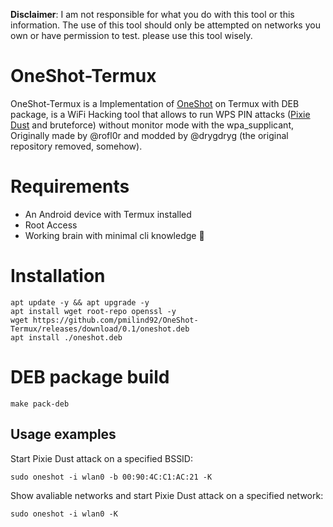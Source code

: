 **Disclaimer**: I am not responsible for what you do with this tool or this information. The use of this tool should only be attempted on networks you own or have permission to test. please use this tool wisely.

# OneShot-Termux
OneShot-Termux is a Implementation of [OneShot](https://github.com/drygdryg/OneShot) on Termux with DEB package, is a WiFi Hacking tool that allows to run WPS PIN attacks ([Pixie Dust](https://forums.kali.org/showthread.php?24286-WPS-Pixie-Dust-Attack-Offline-WPS-Attack) and bruteforce) without monitor mode with the wpa_supplicant, Originally made by @rofl0r and modded by @drygdryg (the original repository removed, somehow).

# Requirements
- An Android device with Termux installed
- Root Access
- Working brain with minimal cli knowledge 🧠 

# Installation
```shell
apt update -y && apt upgrade -y
apt install wget root-repo openssl -y
wget https://github.com/pmilind92/OneShot-Termux/releases/download/0.1/oneshot.deb
apt install ./oneshot.deb
```

# DEB package build
```shell
make pack-deb
```

## Usage examples
Start Pixie Dust attack on a specified BSSID:
 ```shell
 sudo oneshot -i wlan0 -b 00:90:4C:C1:AC:21 -K
 ```
Show avaliable networks and start Pixie Dust attack on a specified network:
 ```shell
 sudo oneshot -i wlan0 -K
 ```
 
